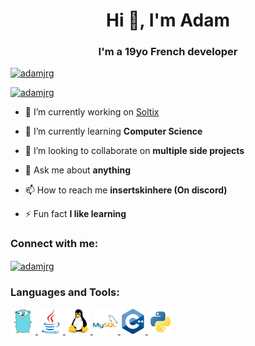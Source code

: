 <h1 align="center">Hi 👋, I'm Adam</h1>
<h3 align="center">I'm a 19yo French developer</h3>

<p align="left"> <a href="https://github.com/ryo-ma/github-profile-trophy"><img src="https://github-profile-trophy.vercel.app/?username=adamjrg" alt="adamjrg" /></a> </p>

<p align="left"> <a href="https://twitter.com/insertskinhere" target="blank"><img src="https://img.shields.io/twitter/follow/insertskinhere?logo=twitter&style=for-the-badge" alt="adamjrg" /></a> </p>

- 🔭 I’m currently working on [Soltix](https://soltix.cc/)

- 🌱 I’m currently learning **Computer Science**

- 👯 I’m looking to collaborate on **multiple side projects**

- 💬 Ask me about **anything**

- 📫 How to reach me **insertskinhere (On discord)**

- ⚡ Fun fact **I like learning**

<h3 align="left">Connect with me:</h3>
<p align="left">
<a href="https://twitter.com/insertskinhere" target="blank"><img align="center" src="https://raw.githubusercontent.com/rahuldkjain/github-profile-readme-generator/master/src/images/icons/Social/twitter.svg" alt="adamjrg" height="30" width="40" /></a>
</p>

<h3 align="left">Languages and Tools:</h3>
<p align="left"> </a> <a href="https://golang.org" target="_blank" rel="noreferrer"> <img src="https://raw.githubusercontent.com/devicons/devicon/master/icons/go/go-original.svg" alt="go" width="40" height="40"/> </a> <a href="https://www.w3.org/html/" target="_blank" rel="noreferrer"> <img src="https://raw.githubusercontent.com/devicons/devicon/master/icons/java/java-original.svg" alt="java" width="40" height="40"/> </a> <a href="https://www.linux.org/" target="_blank" rel="noreferrer"> <img src="https://raw.githubusercontent.com/devicons/devicon/master/icons/linux/linux-original.svg" alt="linux" width="40" height="40"/> </a> <a href="https://www.mongodb.com/" target="_blank" rel="noreferrer"> <img src="https://raw.githubusercontent.com/devicons/devicon/master/icons/mysql/mysql-original-wordmark.svg" alt="mysql" width="40" height="40"/> </a> <a href="https://www.nginx.com" target="_blank" rel="noreferrer">
</a> <a href="https://cplusplus.com/" target="_blank" rel="noreferrer"> <img src="https://raw.githubusercontent.com/devicons/devicon/master/icons/cplusplus/cplusplus-original.svg" alt="C++" width="40" height="40"/>
</a><a href="https://www.python.org" target="_blank" rel="noreferrer"> <img src="https://raw.githubusercontent.com/devicons/devicon/master/icons/python/python-original.svg" alt="python" width="40" height="40"/> </a> </a> </p>

<p>&nbsp;<img align="center" src="https://github-readme-stats.vercel.app/api?username=insertskin&show_icons=true&locale=en" alt="adamjrg /></p>
